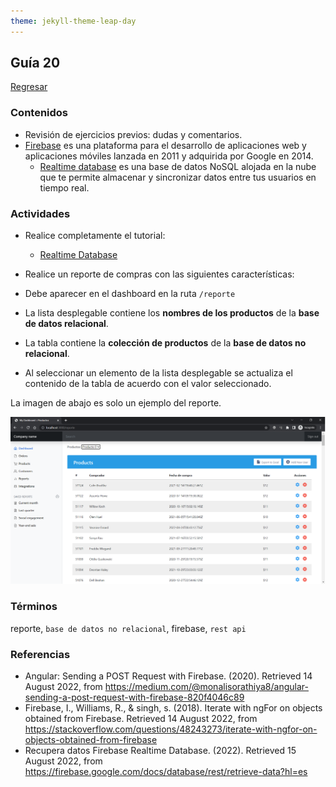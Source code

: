```yaml
---
theme: jekyll-theme-leap-day
---
```


## Guía 20

[Regresar](/DAWM-2022/)

### Contenidos

* Revisión de ejercicios previos: dudas y comentarios.
* [Firebase](https://firebase.google.com/?hl=es) es una plataforma para el desarrollo de aplicaciones web y aplicaciones móviles lanzada en 2011 y adquirida por Google en 2014.
  + [Realtime database](https://firebase.google.com/products/realtime-database) es una base de datos NoSQL alojada en la nube que te permite almacenar y sincronizar datos entre tus usuarios en tiempo real.


### Actividades

* Realice completamente el tutorial:
  + [Realtime Database](https://dawfiec.github.io/DAWM-2022/tutoriales/realtime_database.html)

* Realice un reporte de compras con las siguientes características:

* Debe aparecer en el dashboard en la ruta `/reporte`
* La lista desplegable contiene los **nombres de los productos** de la **base de datos relacional**.
* La tabla contiene la **colección de productos** de la **base de datos no relacional**.
* Al seleccionar un elemento de la lista desplegable se actualiza el contenido de la tabla de acuerdo con el valor seleccionado.

La imagen de abajo es solo un ejemplo del reporte.

<p align="center">
  <img src ="imagenes/reporte.png">
</p>

### Términos

reporte, `base de datos no relacional`, firebase, `rest api`

### Referencias

* Angular: Sending a POST Request with Firebase. (2020). Retrieved 14 August 2022, from https://medium.com/@monalisorathiya8/angular-sending-a-post-request-with-firebase-820f4046c89
* Firebase, I., Williams, R., & singh, s. (2018). Iterate with ngFor on objects obtained from Firebase. Retrieved 14 August 2022, from https://stackoverflow.com/questions/48243273/iterate-with-ngfor-on-objects-obtained-from-firebase
* Recupera datos Firebase Realtime Database. (2022). Retrieved 15 August 2022, from https://firebase.google.com/docs/database/rest/retrieve-data?hl=es
